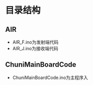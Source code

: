 # 目录结构

## AIR
- AIR_F.ino为发射端代码
- AIR_J.ino为接收端代码
## ChuniMainBoardCode
- ChuniMainBoardCode.ino为主程序入